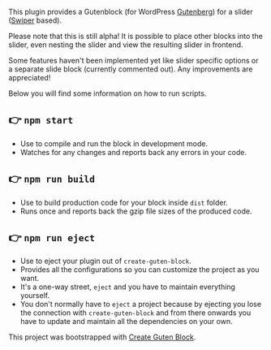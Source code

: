 This plugin provides a Gutenblock (for WordPress [Gutenberg](https://github.com/WordPress/gutenberg)) for a slider ([Swiper](http://idangero.us/swiper/) based).

Please note that this is still alpha!
It is possible to place other blocks into the slider, even nesting the slider and view the resulting slider in frontend.

Some features haven't been implemented yet like slider specific options or a separate slide block (currently commented out).
Any improvements are appreciated! 


Below you will find some information on how to run scripts.

## 👉  `npm start`
- Use to compile and run the block in development mode.
- Watches for any changes and reports back any errors in your code.

## 👉  `npm run build`
- Use to build production code for your block inside `dist` folder.
- Runs once and reports back the gzip file sizes of the produced code.

## 👉  `npm run eject`
- Use to eject your plugin out of `create-guten-block`.
- Provides all the configurations so you can customize the project as you want.
- It's a one-way street, `eject` and you have to maintain everything yourself.
- You don't normally have to `eject` a project because by ejecting you lose the connection with `create-guten-block` and from there onwards you have to update and maintain all the dependencies on your own.


This project was bootstrapped with [Create Guten Block](https://github.com/ahmadawais/create-guten-block).
